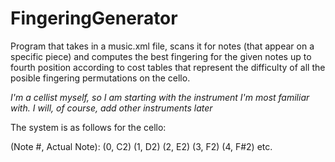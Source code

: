 # FingeringGenerator

Program that takes in a music.xml file, scans it for notes (that appear on a specific piece) and computes the best fingering for the given notes up to fourth position according to cost tables that represent the difficulty of all the posible fingering permutations on the cello.

_I'm a cellist myself, so I am starting with the instrument I'm most familiar with. I will, of course, add other instruments later_

The system is as follows for the cello:

(Note #, Actual Note):
(0, C2)
(1, D2)
(2, E2)
(3, F2)
(4, F#2)
etc.


